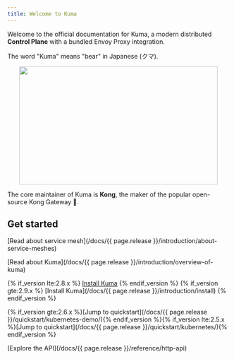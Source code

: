 ```yaml
---
title: Welcome to Kuma
---
```


Welcome to the official documentation for Kuma, a modern distributed **Control Plane** with a bundled Envoy Proxy integration.

The word "Kuma" means "bear" in Japanese (クマ).

<center>
<img src="/assets/images/diagrams/main-diagram@2x.png" alt="" width="450" height="267"/>
</center>

The core maintainer of Kuma is **Kong**, the maker of the popular open-source Kong Gateway 🦍.

## Get started

[Read about service mesh](/docs/{{ page.release }}/introduction/about-service-meshes)

[Read about Kuma](/docs/{{ page.release }}/introduction/overview-of-kuma)

{% if_version lte:2.8.x %}
[Install Kuma](/install/latest/)
{% endif_version %}
{% if_version gte:2.9.x %}
[Install Kuma](/docs/{{ page.release }}/introduction/install)
{% endif_version %}

{% if_version gte:2.6.x %}[Jump to quickstart](/docs/{{ page.release }}/quickstart/kubernetes-demo/){% endif_version %}{% if_version lte:2.5.x %}[Jump to quickstart](/docs/{{ page.release }}/quickstart/kubernetes/){% endif_version %}

[Explore the API](/docs/{{ page.release }}/reference/http-api)
